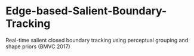 # Edge-based-Salient-Boundary-Tracking
Real-time salient closed boundary tracking using perceptual grouping and shape priors (BMVC 2017)
